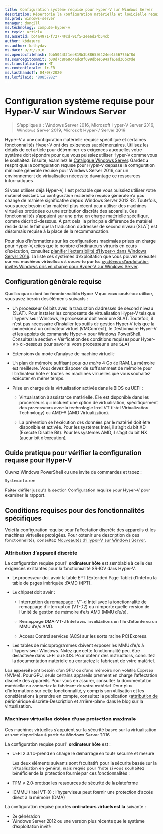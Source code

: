 ```yaml
---
title: Configuration système requise pour Hyper-V sur Windows Server
description: Répertorie la configuration matérielle et logicielle requise pour Hyper-V dans Windows Server
ms.prod: windows-server
manager: dongill
ms.technology: compute-hyper-v
ms.topic: article
ms.assetid: bc4a4971-f727-40cd-91f5-2ee6d24b54cb
author: kbdazure
ms.author: kathydav
ms.date: 9/30/2016
ms.openlocfilehash: 9bb50448f1ee819b3b886536424ee1556775b78d
ms.sourcegitcommit: b00d7c8968c4adc8f699dbee694afe6ed36bc9de
ms.translationtype: MT
ms.contentlocale: fr-FR
ms.lasthandoff: 04/08/2020
ms.locfileid: "80857982"
---
```

# <a name="system-requirements-for-hyper-v-on-windows-server"></a>Configuration système requise pour Hyper-V sur Windows Server

>S’applique à : Windows Server 2016, Microsoft Hyper-V Server 2016, Windows Server 2019, Microsoft Hyper-V Server 2019

Hyper-V a une configuration matérielle requise spécifique et certaines fonctionnalités Hyper-V ont des exigences supplémentaires. Utilisez les détails de cet article pour déterminer les exigences auxquelles votre système doit répondre pour que vous puissiez utiliser Hyper-V comme vous le souhaitez. Ensuite, examinez le [Catalogue Windows Server](https://www.windowsservercatalog.com/). Gardez à l’esprit que la configuration requise pour Hyper-V dépasse la configuration minimale générale requise pour Windows Server 2016, car un environnement de virtualisation nécessite davantage de ressources informatiques.

Si vous utilisez déjà Hyper-V, il est probable que vous puissiez utiliser votre matériel existant. La configuration matérielle requise générale n’a pas changé de manière significative depuis Windows Server 2012 R2.  Toutefois, vous aurez besoin d’un matériel plus récent pour utiliser des machines virtuelles protégées ou une attribution discrète des appareils. Ces fonctionnalités s’appuient sur une prise en charge matérielle spécifique, comme décrit ci-dessous. À part cela, la principale différence de matériel réside dans le fait que la traduction d’adresses de second niveau (SLAT) est désormais requise à la place de la recommandation.

Pour plus d’informations sur les configurations maximales prises en charge pour Hyper-V, telles que le nombre d’ordinateurs virtuels en cours d’exécution, consultez [planifier l’extensibilité d’Hyper-v dans Windows Server 2016](plan/Plan-for-Hyper-V-scalability-in-Windows-Server-2016.md). La liste des systèmes d’exploitation que vous pouvez exécuter sur vos machines virtuelles est couverte par les [systèmes d’exploitation invités Windows pris en charge pour Hyper-V sur Windows Server](Supported-Windows-guest-operating-systems-for-Hyper-V-on-Windows.md).

## <a name="general-requirements"></a>Configuration générale requise

Quelles que soient les fonctionnalités Hyper-V que vous souhaitez utiliser, vous avez besoin des éléments suivants :

- Un processeur 64 bits avec la traduction d’adresses de second niveau (SLAT). Pour installer les composants de virtualisation Hyper-V tels que l’hyperviseur Windows, le processeur doit avoir une SLAT. Toutefois, il n’est pas nécessaire d’installer les outils de gestion Hyper-V tels que la connexion à un ordinateur virtuel (VMConnect), le Gestionnaire Hyper-V et les applets de commande Hyper-v pour Windows PowerShell. Consultez la section « Vérification des conditions requises pour Hyper-V » ci-dessous pour savoir si votre processeur a une SLAT.

- Extensions du mode d’analyse de machine virtuelle

- Un plan de mémoire suffisant pour *au moins* 4 Go de RAM. La mémoire est meilleure. Vous devez disposer de suffisamment de mémoire pour l’ordinateur hôte et toutes les machines virtuelles que vous souhaitez exécuter en même temps.

- Prise en charge de la virtualisation activée dans le BIOS ou UEFI :

  - Virtualisation à assistance matérielle. Elle est disponible dans les processeurs qui incluent une option de virtualisation, spécifiquement des processeurs avec la technologie Intel VT (Intel Virtualization Technology) ou AMD-V (AMD Virtualization).

  - La prévention de l’exécution des données par le matériel doit être disponible et activée. Pour les systèmes Intel, il s’agit du bit XD (Execute Disable Bit). Pour les systèmes AMD, il s’agit du bit NX (aucun bit d’exécution).

## <a name="how-to-check-for-hyper-v-requirements"></a>Guide pratique pour vérifier la configuration requise pour Hyper-V

Ouvrez Windows PowerShell ou une invite de commandes et tapez :

```cmd
Systeminfo.exe
```

Faites défiler jusqu’à la section Configuration requise pour Hyper-V pour examiner le rapport.

## <a name="requirements-for-specific-features"></a>Conditions requises pour des fonctionnalités spécifiques

Voici la configuration requise pour l’affectation discrète des appareils et les machines virtuelles protégées. Pour obtenir une description de ces fonctionnalités, consultez [Nouveautés d’Hyper-V sur Windows Server](What-s-new-in-Hyper-V-on-Windows.md).

### <a name="discrete-device-assignment"></a>Attribution d’appareil discrète

La configuration requise pour l' **ordinateur hôte** est semblable à celle des exigences existantes pour la fonctionnalité SR-IOV dans Hyper-V.

- Le processeur doit avoir la table EPT (Extended Page Table) d’Intel ou la table de pages imbriquée d’AMD (NPT).

- Le chipset doit avoir :

  - Interruption du remappage : VT-d Intel avec la fonctionnalité de remappage d’interruption (VT-D2) ou n’importe quelle version de l’unité de gestion de mémoire d’e/s AMD (MMU d’e/s).

  - Remappage DMA-VT-d Intel avec invalidations en file d’attente ou un MMU d’e/s AMD.

  - Access Control services (ACS) sur les ports racine PCI Express.

- Les tables de microprogrammes doivent exposer les MMU d’e/s à l’hyperviseur Windows. Notez que cette fonctionnalité peut être désactivée dans UEFI ou BIOS. Pour obtenir des instructions, consultez la documentation matérielle ou contactez le fabricant de votre matériel.

Les **appareils** ont besoin d’un GPU ou d’une mémoire non volatile Express (NVMe). Pour GPU, seuls certains appareils prennent en charge l’affectation discrète des appareils. Pour vous en assurer, consultez la documentation matérielle ou contactez le fabricant de votre matériel. Pour plus d’informations sur cette fonctionnalité, y compris son utilisation et les considérations à prendre en compte, consultez la publication «[attribution de périphérique discrète-Description et arrière-plan](https://blogs.technet.com/b/virtualization/archive/2015/11/19/discrete-device-assignment.aspx)» dans le blog sur la virtualisation.

### <a name="shielded-virtual-machines"></a>Machines virtuelles dotées d’une protection maximale

Ces machines virtuelles s’appuient sur la sécurité basée sur la virtualisation et sont disponibles à partir de Windows Server 2016.

La configuration requise pour l' **ordinateur hôte** est :

- UEFI 2.3.1 c-prend en charge le démarrage en toute sécurité et mesuré

  Les deux éléments suivants sont facultatifs pour la sécurité basée sur la virtualisation en général, mais requis pour l’hôte si vous souhaitez bénéficier de la protection fournie par ces fonctionnalités :

- TPM v 2.0-protège les ressources de sécurité de la plateforme
- IOMMU (Intel VT-D) : l’hyperviseur peut fournir une protection d’accès direct à la mémoire (DMA)

La configuration requise pour les **ordinateurs virtuels est la** suivante :

- 2e génération
- Windows Server 2012 ou une version plus récente que le système d’exploitation invité

